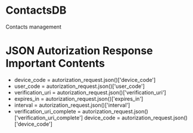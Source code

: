 # ContactsDB
Contacts management


# JSON Autorization Response Important Contents
- device_code = autorization_request.json()['device_code']
- user_code = autorization_request.json()['user_code']
- verification_uri = autorization_request.json()['verification_uri']
- expires_in = autorization_request.json()['expires_in']
- interval = autorization_request.json()['interval']
- verification_uri_complete = autorization_request.json()['verification_uri_complete']
device_code = autorization_request.json()['device_code']

